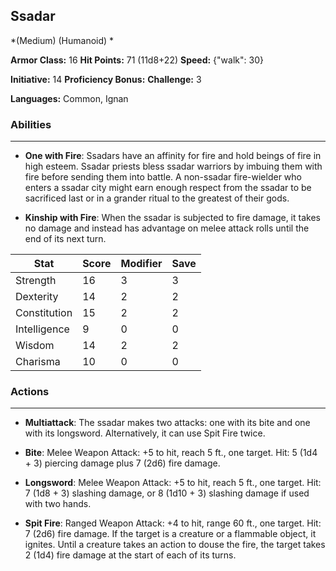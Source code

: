 ## Ssadar
*(Medium) (Humanoid) *

**Armor Class:** 16
**Hit Points:** 71 (11d8+22)
**Speed:** {"walk": 30}

**Initiative:** 14
**Proficiency Bonus:**
**Challenge:** 3

**Languages:** Common, Ignan

### Abilities
 --- 
- **One with Fire**: Ssadars have an affinity for fire and hold beings of fire in high esteem. Ssadar priests bless ssadar warriors by imbuing them with fire before sending them into battle. A non-ssadar fire-wielder who enters a ssadar city might earn enough respect from the ssadar to be sacrificed last or in a grander ritual to the greatest of their gods.

- **Kinship with Fire**: When the ssadar is subjected to fire damage, it takes no damage and instead has advantage on melee attack rolls until the end of its next turn.



| Stat | Score | Modifier | Save |
| ---- | ---- | ---- | ---- |
| Strength | 16 | 3 | 3 |
| Dexterity | 14 | 2 | 2 |
| Constitution | 15 | 2 | 2 |
| Intelligence | 9 | 0 | 0 |
| Wisdom | 14 | 2 | 2 |
| Charisma | 10 | 0 | 0 |

### Actions
 --- 
- **Multiattack**: The ssadar makes two attacks: one with its bite and one with its longsword. Alternatively, it can use Spit Fire twice.

- **Bite**: Melee Weapon Attack: +5 to hit, reach 5 ft., one target. Hit: 5 (1d4 + 3) piercing damage plus 7 (2d6) fire damage.

- **Longsword**: Melee Weapon Attack: +5 to hit, reach 5 ft., one target. Hit: 7 (1d8 + 3) slashing damage, or 8 (1d10 + 3) slashing damage if used with two hands.

- **Spit Fire**: Ranged Weapon Attack: +4 to hit, range 60 ft., one target. Hit: 7 (2d6) fire damage. If the target is a creature or a flammable object, it ignites. Until a creature takes an action to douse the fire, the target takes 2 (1d4) fire damage at the start of each of its turns.

